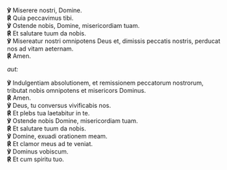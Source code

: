 **℣** Miserere nostri, Domine.  
**℟** Quia peccavimus tibi.  
**℣** Ostende nobis, Domine, misericordiam tuam.  
**℟** Et salutare tuum da nobis.  
**℣** Misereatur nostri omnipotens Deus et, dimissis peccatis nostris,
perducat nos ad vitam aeternam.  
**℟** Amen.

*aut:*

**℣** Indulgentiam absolutionem, et remissionem peccatorum nostrorum,
tributat nobis omnipotens et misericors Dominus.  
**℟** Amen.  
**℣** Deus, tu conversus vivificabis nos.  
**℟** Et plebs tua laetabitur in te.  
**℣** Ostende nobis Domine, misericordiam tuam.  
**℟** Et salutare tuum da nobis.  
**℣** Domine, exuadi orationem meam.  
**℟** Et clamor meus ad te veniat.  
**℣** Dominus vobiscum.  
**℟** Et cum spiritu tuo.

